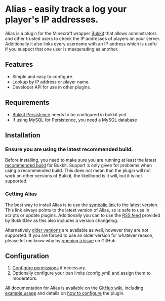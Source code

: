 Alias - easily track a log your player's IP addresses.
====================================

Alias is a plugin for the Minecraft wrapper [Bukkit](http://bukkit.org/) that allows adminstrators and other trusted users to check the IP addresses of players on your server. Additionally it also links every username with an IP address which is useful if you suspect that one user is masqerading as another.

## Features

- Simple and easy to configure. 
- Lookup by IP address or player name.
- Developer API for use in other plugins.

## Requirements

- [Bukkit Persistence](https://github.com/grandwazir/Alias/wiki/database) needs to be configured in bukkit.yml
- If using MySQL for Persistence, you need a MySQL database

## Installation

### Ensure you are using the latest recommended build.

Before installing, you need to make sure you are running at least the latest [recommended build](http://repo.bukkit.org/service/local/artifact/maven/content?r=releases&g=org.bukkit&a=craftbukkit&v=RELEASE) for Bukkit. Support is only given for problems when using a recommended build. This does not mean that the plugin will not work on other versions of Bukkit, the likelihood is it will, but it is not supported.

### Getting Alias

The best way to install Alias is to use the [symbolic link](http://repository.james.richardson.name/symbolic/Alias.jar) to the latest version. This link always points to the latest version of Alias, so is safe to use in scripts or update plugins. Additionally you can to use the [RSS feed](http://dev.bukkit.org/server-mods/Alias/files.rss) provided by BukkitDev as this also includes a version changelog.
    
Alternatively [older versions](http://repository.james.richardson.name/releases/name/richardson/james/bukkit/alias/) are available as well, however they are not supported. If you are forced to use an older version for whatever reason, please let me know why by [opening a issue](https://github.com/grandwazir/Alias/issues/new) on GitHub.

## Configuration

1. [Configure permissions](https://github.com/grandwazir/Alias/wiki/permissions) if necessary.
2. Optionally configure your ban limits (config.yml) and assign them to moderators.

All documentation for Alias is available on the [GitHub wiki](https://github.com/grandwazir/Alias/wiki), including [example usage](https://github.com/grandwazir/Alias/wiki/Instructions) and details on [how to configure](https://github.com/grandwazir/Alias/wiki/Permissions) the plugin. 

